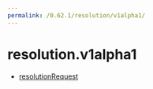 ```yaml
---
permalink: /0.62.1/resolution/v1alpha1/
---
```


# resolution.v1alpha1



* [resolutionRequest](resolutionRequest.md)